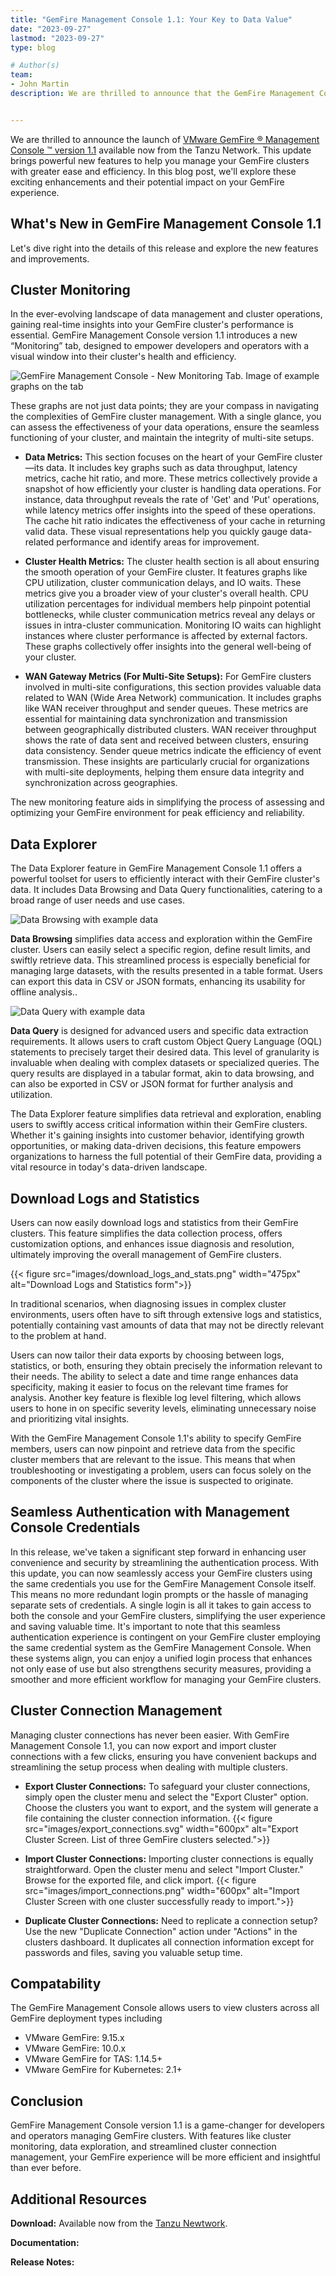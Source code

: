 ```yaml
---
title: "GemFire Management Console 1.1: Your Key to Data Value"
date: "2023-09-27"
lastmod: "2023-09-27"
type: blog

# Author(s)
team:
- John Martin
description: We are thrilled to announce that the GemFire Management Console version 1.1, is now available from the Tanzu Network. This update brings powerful new features to help you manage your GemFire clusters with greater ease and efficiency. 


---
```


We are thrilled to announce the launch of  [VMware GemFire ® Management Console ™ version 1.1](https://network.tanzu.vmware.com/products/gemfire-management-console/) available now from the Tanzu Network. This update brings powerful new features to help you manage your GemFire clusters with greater ease and efficiency. In this blog post, we'll explore these exciting enhancements and their potential impact on your GemFire experience.

## What's New in GemFire Management Console 1.1

Let's dive right into the details of this release and explore the new features and improvements.

## Cluster Monitoring 

In the ever-evolving landscape of data management and cluster operations, gaining real-time insights into your GemFire cluster's performance is essential. GemFire Management Console version 1.1 introduces a new “Monitoring” tab, designed to empower developers and operators with a visual window into their cluster's health and efficiency.


![GemFire Management Console - New Monitoring Tab. Image of example graphs on the tab](images/monitoring.png#img)


These graphs are not just data points; they are your compass in navigating the complexities of GemFire cluster management. With a single glance, you can assess the effectiveness of your data operations, ensure the seamless functioning of your cluster, and maintain the integrity of multi-site setups. 

 *  **Data Metrics:** This section focuses on the heart of your GemFire cluster—its data. It includes key graphs such as data throughput, latency metrics, cache hit ratio, and more. These metrics collectively provide a snapshot of how efficiently your cluster is handling data operations. For instance, data throughput reveals the rate of 'Get' and 'Put' operations, while latency metrics offer insights into the speed of these operations. The cache hit ratio indicates the effectiveness of your cache in returning valid data. These visual representations help you quickly gauge data-related performance and identify areas for improvement.
    
 *  **Cluster Health Metrics:** The cluster health section is all about ensuring the smooth operation of your GemFire cluster. It features graphs like CPU utilization, cluster communication delays, and IO waits. These metrics give you a broader view of your cluster's overall health. CPU utilization percentages for individual members help pinpoint potential bottlenecks, while cluster communication metrics reveal any delays or issues in intra-cluster communication. Monitoring IO waits can highlight instances where cluster performance is affected by external factors. These graphs collectively offer insights into the general well-being of your cluster.
    
 *  **WAN Gateway Metrics (For Multi-Site Setups):** For GemFire clusters involved in multi-site configurations, this section provides valuable data related to WAN (Wide Area Network) communication. It includes graphs like WAN receiver throughput and sender queues. These metrics are essential for maintaining data synchronization and transmission between geographically distributed clusters. WAN receiver throughput shows the rate of data sent and received between clusters, ensuring data consistency. Sender queue metrics indicate the efficiency of event transmission. These insights are particularly crucial for organizations with multi-site deployments, helping them ensure data integrity and synchronization across geographies.

The new monitoring feature aids in simplifying the process of assessing and optimizing your GemFire environment for peak efficiency and reliability.

## Data Explorer

The Data Explorer feature in GemFire Management Console 1.1 offers a powerful toolset for users to efficiently interact with their GemFire cluster's data. It includes Data Browsing and Data Query functionalities, catering to a broad range of user needs and use cases.

![Data Browsing with example data](images/data_explorer_browse.png)

**Data Browsing** simplifies data access and exploration within the GemFire cluster. Users can easily select a specific region, define result limits, and swiftly retrieve data. This streamlined process is especially beneficial for managing large datasets, with the results presented in a table format. Users can export this data in CSV or JSON formats, enhancing its usability for offline analysis..



![Data Query with example data](images/data_explorer_query.png)

**Data Query** is designed for advanced users and specific data extraction requirements. It allows users to craft custom Object Query Language (OQL) statements to precisely target their desired data. This level of granularity is invaluable when dealing with complex datasets or specialized queries. The query results are displayed in a tabular format, akin to data browsing, and can also be exported in CSV or JSON format for further analysis and utilization.



The Data Explorer feature simplifies data retrieval and exploration, enabling users to swiftly access critical information within their GemFire clusters. Whether it's gaining insights into customer behavior, identifying growth opportunities, or making data-driven decisions, this feature empowers organizations to harness the full potential of their GemFire data, providing a vital resource in today's data-driven landscape.

## Download Logs and Statistics
Users can now easily download logs and statistics from their GemFire clusters. This feature simplifies the data collection process, offers customization options, and enhances issue diagnosis and resolution, ultimately improving the overall management of GemFire clusters.


{{< figure src="images/download_logs_and_stats.png" width="475px" alt="Download Logs and Statistics form">}}

In traditional scenarios, when diagnosing issues in complex cluster environments, users often have to sift through extensive logs and statistics, potentially containing vast amounts of data that may not be directly relevant to the problem at hand.

Users can now tailor their data exports by choosing between logs, statistics, or both, ensuring they obtain precisely the information relevant to their needs. The ability to select a date and time range enhances data specificity, making it easier to focus on the relevant time frames for analysis. Another key feature is flexible log level filtering, which allows users to hone in on specific severity levels, eliminating unnecessary noise and prioritizing vital insights.

With the GemFire Management Console 1.1's ability to specify GemFire members, users can now pinpoint and retrieve data from the specific cluster members that are relevant to the issue. This means that when troubleshooting or investigating a problem, users can focus solely on the components of the cluster where the issue is suspected to originate.

## Seamless Authentication with Management Console Credentials

In this release, we've taken a significant step forward in enhancing user convenience and security by streamlining the authentication process. With this update, you can now seamlessly access your GemFire clusters using the same credentials you use for the GemFire Management Console itself. This means no more redundant login prompts or the hassle of managing separate sets of credentials. A single login is all it takes to gain access to both the console and your GemFire clusters, simplifying the user experience and saving valuable time.
It's important to note that this seamless authentication experience is contingent on your GemFire cluster employing the same credential system as the GemFire Management Console. When these systems align, you can enjoy a unified login process that enhances not only ease of use but also strengthens security measures, providing a smoother and more efficient workflow for managing your GemFire clusters.

## Cluster Connection Management
Managing cluster connections has never been easier. With GemFire Management Console 1.1, you can now export and import cluster connections with a few clicks, ensuring you have convenient backups and streamlining the setup process when dealing with multiple clusters.
   
   * **Export Cluster Connections:** To safeguard your cluster connections, simply open the cluster menu and select the "Export Cluster" option. Choose the clusters you want to export, and the system will generate a file containing the cluster connection information. 
    {{< figure src="images/export_connections.svg" width="600px" alt="Export Cluster Screen.  List of three GemFire clusters selected.">}}

   * **Import Cluster Connections:** Importing cluster connections is equally straightforward. Open the cluster menu and select "Import Cluster." Browse for the exported file, and click import.
    {{< figure src="images/import_connections.png" width="600px" alt="Import Cluster Screen with one cluster successfully ready to import.">}}
    
   * **Duplicate Cluster Connections:** Need to replicate a connection setup? Use the new "Duplicate Connection" action under "Actions" in the clusters dashboard. It duplicates all connection information except for passwords and files, saving you valuable setup time.

## Compatability
The GemFire Management Console allows users to view clusters across all GemFire deployment types including

- VMware GemFire: 9.15.x
- VMware GemFire: 10.0.x
- VMware GemFire for TAS: 1.14.5+
- VMware GemFire for Kubernetes: 2.1+  

## Conclusion
GemFire Management Console version 1.1 is a game-changer for developers and operators managing GemFire clusters. With features like cluster monitoring, data exploration, and streamlined cluster connection management, your GemFire experience will be more efficient and insightful than ever before.

## Additional Resources

**Download:** Available now from the [Tanzu Newtwork](https://network.tanzu.vmware.com/products/gemfire-management-console/).

**Documentation:** 

**Release Notes:** 